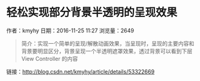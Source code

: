 # 轻松实现部分背景半透明的呈现效果
作者：kmyhy
日期：2016-11-25 11:27
浏览量：2649
> 简介：实现一个简单的呈现/解散动画效果，当呈现时，呈现的主要内容和背景要明显区分，背景呈现一个半透明遮罩效果，透过背景可以看到下层 View Controller 的内容

 链接：http://blog.csdn.net/kmyhy/article/details/53322669
